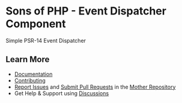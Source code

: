 Sons of PHP - Event Dispatcher Component
========================================

Simple PSR-14 Event Dispatcher

## Learn More

* [Documentation][docs]
* [Contributing][contributing]
* [Report Issues][issues] and [Submit Pull Requests][pull-requests] in the
  [Mother Repository][mother-repo]
* Get Help & Support using [Discussions][discussions]

[discussions]: https://github.com/orgs/SonsOfPHP/discussions
[mother-repo]: https://github.com/SonsOfPHP/sonsofphp
[contributing]: https://docs.sonsofphp.com/contributing/
[docs]: https://docs.sonsofphp.com/components/event-dispatcher/
[issues]: https://github.com/SonsOfPHP/sonsofphp/issues?q=is%3Aopen+is%3Aissue+label%3AEventDispatcher
[pull-requests]: https://github.com/SonsOfPHP/sonsofphp/pulls?q=is%3Aopen+is%3Apr+label%3AEventDispatcher
